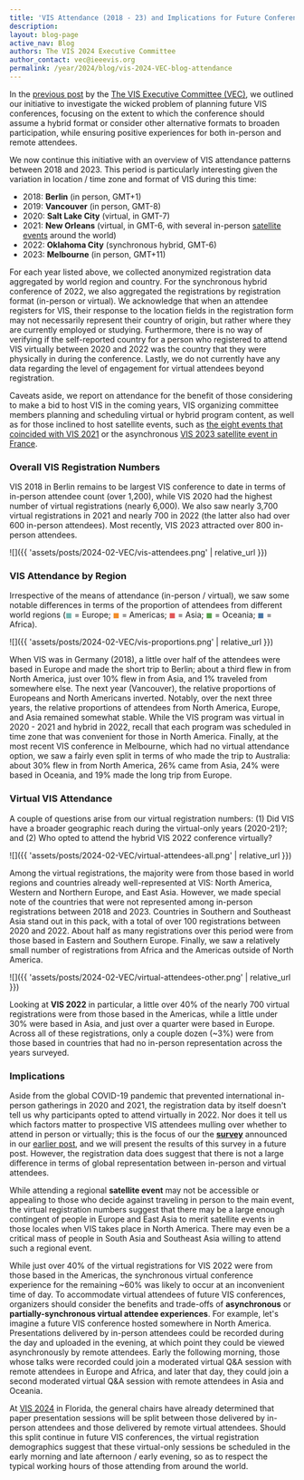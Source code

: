```yaml
---
title: 'VIS Attendance (2018 - 23) and Implications for Future Conference and Satellite Locations'
description: 
layout: blog-page
active_nav: Blog
authors: The VIS 2024 Executive Committee
author_contact: vec@ieeevis.org
permalink: /year/2024/blog/vis-2024-VEC-blog-attendance
---
```


In the [previous post](vis-2024-vis-2024-VEC-blog-conference-format) by the [The VIS Executive Committee (VEC)](https://ieeevis.org/year/2024/info/committees/vis-executive-committee), we outlined our initiative to investigate the wicked problem of planning future VIS conferences, focusing on the extent to which the conference should assume a hybrid format or consider other alternative formats to broaden participation, while ensuring positive experiences for both in-person and remote attendees.

We now continue this initiative with an overview of VIS attendance patterns between 2018 and 2023. This period is particularly interesting given the variation in location / time zone and format of VIS during this time:

- 2018: **Berlin** (in person, GMT+1)
- 2019: **Vancouver** (in person, GMT-8)
- 2020: **Salt Lake City** (virtual, in GMT-7)
- 2021: **New Orleans** (virtual, in GMT-6, with several in-person [satellite events](https://ieeevis.org/year/2021/info/satellite) around the world)
- 2022: **Oklahoma City** (synchronous hybrid, GMT-6)
- 2023: **Melbourne** (in person, GMT+11)

 For each year listed above, we collected anonymized registration data aggregated by world region and country. For the synchronous hybrid conference of 2022, we also aggregated the registrations by registration format (in-person or virtual). We acknowledge that when an attendee registers for VIS, their response to the location fields in the registration form may not necessarily represent their country of origin, but rather where they are currently employed or studying. Furthermore, there is no way of verifying if the self-reported country for a person who registered to attend VIS virtually between 2020 and 2022 was the country that they were physically in during the conference. Lastly, we do not currently have any data regarding the level of engagement for virtual attendees beyond registration. 

 Caveats aside, we report on attendance for the benefit of those considering to make a bid to host VIS in the coming years, VIS organizing committee members planning and scheduling virtual or hybrid program content, as well as for those inclined to host satellite events, such as [the eight events that coincided with VIS 2021](https://ieeevis.org/year/2021/info/satellite) or the asynchronous [VIS 2023 satellite event in France](https://www.aviz.fr/Events/Previs2023). 

### Overall VIS Registration Numbers

VIS 2018 in Berlin remains to be largest VIS conference to date in terms of in-person attendee count (over 1,200), while VIS 2020 had the highest number of virtual registrations (nearly 6,000). We also saw nearly 3,700 virtual registrations in 2021 and nearly 700 in 2022 (the latter also had over 600 in-person attendees). Most recently, VIS 2023 attracted over 800 in-person attendees.

![]({{ 'assets/posts/2024-02-VEC/vis-attendees.png' | relative_url }})

### VIS Attendance by Region

Irrespective of the means of attendance (in-person / virtual), we saw some notable differences in terms of the proportion of attendees from different world regions (<span style="color:#76B7B2">◼︎</span> = Europe; <span style="color:#F28E2B">◼︎</span> = Americas; <span style="color:#E15759">◼︎</span> = Asia; <span style="color:#59A14F">◼︎</span> = Oceania; <span style="color:#4E79A7">◼︎</span> = Africa).

![]({{ 'assets/posts/2024-02-VEC/vis-proportions.png' | relative_url }})

When VIS was in Germany (2018), a little over half of the attendees were based in Europe and made the short trip to Berlin; about a third flew in from North America, just over 10% flew in from Asia, and 1% traveled from somewhere else. The next year (Vancouver), the relative proportions of Europeans and North Americans inverted. Notably, over the next three years, the relative proportions of attendees from North America, Europe, and Asia remained somewhat stable. While the VIS program was virtual in 2020 - 2021 and hybrid in 2022, recall that each program was scheduled in time zone that was convenient for those in North America. Finally, at the most recent VIS conference in Melbourne, which had no virtual attendance option, we saw a fairly even split in terms of who made the trip to Australia: about 30% flew in from North America, 26% came from Asia, 24% were based in Oceania, and 19% made the long trip from Europe.

### Virtual VIS Attendance

A couple of questions arise from our virtual registration numbers: (1) Did VIS have a broader geographic reach during the virtual-only years (2020-21)?; and (2) Who opted to attend the hybrid VIS 2022 conference virtually?

![]({{ 'assets/posts/2024-02-VEC/virtual-attendees-all.png' | relative_url }})

Among the virtual registrations, the majority were from those based in world regions and countries already well-represented at VIS: North America, Western and Northern Europe, and East Asia. However, we made special note of the countries that were not represented among in-person registrations between 2018 and 2023. Countries in Southern and Southeast Asia stand out in this pack, with a total of over 100 registrations between 2020 and 2022. About half as many registrations over this period were from those based in Eastern and Southern Europe. Finally, we saw a relatively small number of registrations from Africa and the Americas outside of North America. 

![]({{ 'assets/posts/2024-02-VEC/virtual-attendees-other.png' | relative_url }})

Looking at **VIS 2022** in particular, a little over 40% of the nearly 700 virtual registrations were from those based in the Americas, while a little under 30% were based in Asia, and just over a quarter were based in Europe. Across all of these registrations, only a couple dozen (~3%) were from those based in countries that had no in-person representation across the years  surveyed. 

### Implications

Aside from the global COVID-19 pandemic that prevented international in-person gatherings in 2020 and 2021, the registration data by itself doesn't tell us why participants opted to attend virtually in 2022. Nor does it tell us which factors matter to prospective VIS attendees mulling over whether to attend in person or virtually; this is the focus of our the [**survey**](https://forms.gle/LK8kBmLownQiZzrs8) announced in our [earlier post](vis-2024-vis-2024-VEC-blog-conference-format), and we will present the results of this survey in a future post. However, the registration data does suggest that there is not a large difference in terms of global representation between in-person and virtual attendees. 

While attending a regional **satellite event** may not be accessible or appealing to those who decide against traveling in person to the main event, the virtual registration numbers suggest that there may be a large enough contingent of people in Europe and East Asia to merit satellite events in those locales when VIS takes place in North America. There may even be a critical mass of people in South Asia and Southeast Asia willing to attend such a regional event. 

While just over 40% of the virtual registrations for VIS 2022 were from those based in the Americas, the synchronous virtual conference experience for the remaining ~60% was likely to occur at an inconvenient time of day. To accommodate virtual attendees of future VIS conferences, organizers should consider the benefits and trade-offs of **asynchronous** or **partially-synchronous virtual attendee experiences**. For example, let's imagine a future VIS conference hosted somewhere in North America. Presentations delivered by in-person attendees could be recorded during the day and uploaded in the evening, at which point they could be viewed asynchronously by remote attendees. Early the following morning, those whose talks were recorded could join a moderated virtual Q&A session with remote attendees in Europe and Africa, and later that day, they could join a second moderated virtual Q&A session with remote attendees in Asia and Oceania. 

At [VIS 2024](vis-2024-conference-format) in Florida, the general chairs have already determined that paper presentation sessions will be split between those delivered by in-person attendees and those delivered by remote virtual attendees. Should this split continue in future VIS conferences, the virtual registration demographics suggest that these virtual-only sessions be scheduled in the early morning and late afternoon / early evening, so as to respect the typical working hours of those attending from around the world. 